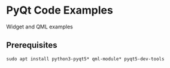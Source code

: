 # PyQt Code Examples
Widget and QML examples

## Prerequisites
`sudo apt install python3-pyqt5* qml-module* pyqt5-dev-tools`

